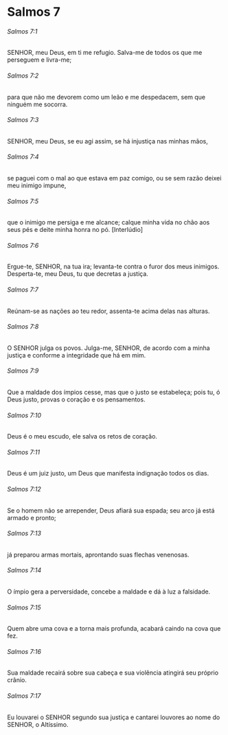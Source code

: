 # Salmos 7

###### Salmos 7:1

SENHOR, meu Deus, em ti me refugio. Salva-me de todos os que me perseguem e livra-me;

###### Salmos 7:2

para que não me devorem como um leão e me despedacem, sem que ninguém me socorra.

###### Salmos 7:3

SENHOR, meu Deus, se eu agi assim, se há injustiça nas minhas mãos,

###### Salmos 7:4

se paguei com o mal ao que estava em paz comigo, ou se sem razão deixei meu inimigo impune,

###### Salmos 7:5

que o inimigo me persiga e me alcance; calque minha vida no chão aos seus pés e deite minha honra no pó. [Interlúdio]

###### Salmos 7:6

Ergue-te, SENHOR, na tua ira; levanta-te contra o furor dos meus inimigos. Desperta-te, meu Deus, tu que decretas a justiça.

###### Salmos 7:7

Reúnam-se as nações ao teu redor, assenta-te acima delas nas alturas.

###### Salmos 7:8

O SENHOR julga os povos. Julga-me, SENHOR, de acordo com a minha justiça e conforme a integridade que há em mim.

###### Salmos 7:9

Que a maldade dos ímpios cesse, mas que o justo se estabeleça; pois tu, ó Deus justo, provas o coração e os pensamentos.

###### Salmos 7:10

Deus é o meu escudo, ele salva os retos de coração.

###### Salmos 7:11

Deus é um juiz justo, um Deus que manifesta indignação todos os dias.

###### Salmos 7:12

Se o homem não se arrepender, Deus afiará sua espada; seu arco já está armado e pronto;

###### Salmos 7:13

já preparou armas mortais, aprontando suas flechas venenosas.

###### Salmos 7:14

O ímpio gera a perversidade, concebe a maldade e dá à luz a falsidade.

###### Salmos 7:15

Quem abre uma cova e a torna mais profunda, acabará caindo na cova que fez.

###### Salmos 7:16

Sua maldade recairá sobre sua cabeça e sua violência atingirá seu próprio crânio.

###### Salmos 7:17

Eu louvarei o SENHOR segundo sua justiça e cantarei louvores ao nome do SENHOR, o Altíssimo.

